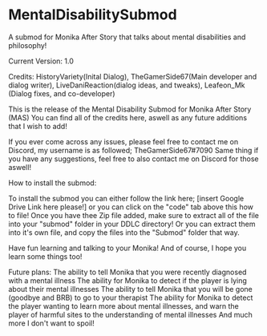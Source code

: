 # MentalDisabilitySubmod
A submod for Monika After Story that talks about mental disabilities and philosophy!

Current Version: 1.0

Credits:
HistoryVariety(Inital Dialog), TheGamerSide67(Main developer and dialog writer), LiveDaniReaction(dialog ideas, and tweaks), Leafeon_Mk (Dialog fixes, and co-developer)


This is the release of the Mental Disability Submod for Monika After Story (MAS)
You can find all of the credits here, aswell as any future additions that I wish to add!

If you ever come across any issues, please feel free to contact me on Discord, my username is as followed; TheGamerSide67#7090
Same thing if you have any suggestions, feel free to also contact me on Discord for those aswell!

How to install the submod:

  To install the submod you can either follow the link here; [insert Google Drive Link here please!] or you can click on the "code" tab above this how to file!
  Once you have thee Zip file added, make sure to extract all of the file into your "submod" folder in your DDLC directory! Or you can extract them into it's own file, and copy the files into the "Submod" folder that way.

Have fun learning and talking to your Monika!
And of course, I hope you learn some things too!


Future plans:
The ability to tell Monika that you were recently diagnosed with a mental illness
The ability for Monika to detect if the player is lying about their mental illnesses
The ability to tell Monika that you will be gone (goodbye and BRB) to go to your therapist
The ability for Monika to detect the player wanting to learn more about mental illnesses, and warn the player of harmful sites to the understanding of mental illnesses
And much more I don't want to spoil!
